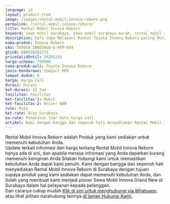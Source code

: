 ```yaml
---
language: id
layout: product-item
image: /images/rental-mobil-innova-reborn.png
permalink: /rental-mobil-innova-reborn/
title: Rental Mobil Innova Reborn
keyword: sewa mobil surabaya, sewa mobil surabaya murah, rental mobil surabaya, rental mobil surabaya murah, safajaya, safa jaya, safajaya.com, sewa mobil di surabaya, rental mobil di surabaya
description: Safa Jaya Melayani Rental Toyota Innova Reborn paling Murah dan terpercaya di Jawa timur Hubungi kami Call/WA di 081234220073
nama-produk: Innova Reborn
sku: TOYOTA-INNOVAGN-6-HTM-004
gtin8: 600420201231
priceValidUntil: 20201231
harga-schema: 750000
nama-produk-asli: Toyota Innova Reborn
jenis-kendaraan: Compact MPV
tempat-duduk: 6
harga: Harga Call
durasi: Durasi
ket-durasi: 12 Jam
fasilitas: Fasilitas
ket-fasilitas-1: Mobil
ket-fasilitas-2: Driver BBM
rute: Rute
ket-rute: Area Surabaya
ex-rute: Pemakaian luar kota harga call
artikel: Kami dengan bangga dan sepenuh hati menyediakan Rental Mobil Innova Reborn di Surabaya dengan tujuan supaya produk yang kami sediakan dapat memenuhi kebutuhan Anda, dan itulah yang membuat kami menjadi pioner Sewa Mobil Innova Grand New di Surabaya dalam hal pelayanan kepada pelanggan.
---
```

Rental Mobil Innova Reborn adalah Produk yang kami sediakan untuk memenuhi kebutuhan Anda.<br>Update terkait infromasi dan harga tentang Rental Mobil Innova Reborn hanya ada di sini, dan apabila merasa infromasi yang Anda dapatkan kurang memenuhi keinginan Anda Silakan hubungi kami untuk memastikan kebutuhan Anda dapat kami penuhi. Kami dengan bangga dan sepenuh hati menyediakan Rental Mobil Innova Reborn di Surabaya dengan tujuan supaya produk yang kami sediakan dapat memenuhi kebutuhan Anda, dan itulah yang membuat kami menjadi pioner Sewa Mobil Innova Grand New di Surabaya dalam hal pelayanan kepada pelanggan.<br>
Dan caranya cukup mudah <a href="https://web.whatsapp.com/send?phone=6281234220073&text=Hallo,%20CS%20safajaya.com">Klik di sini untuk menghubungi via Whatsapp,</a> atau lihat pilihan narahubung lainnya <a href="/kontak-kami/">di laman Hubungi Kami.</a>